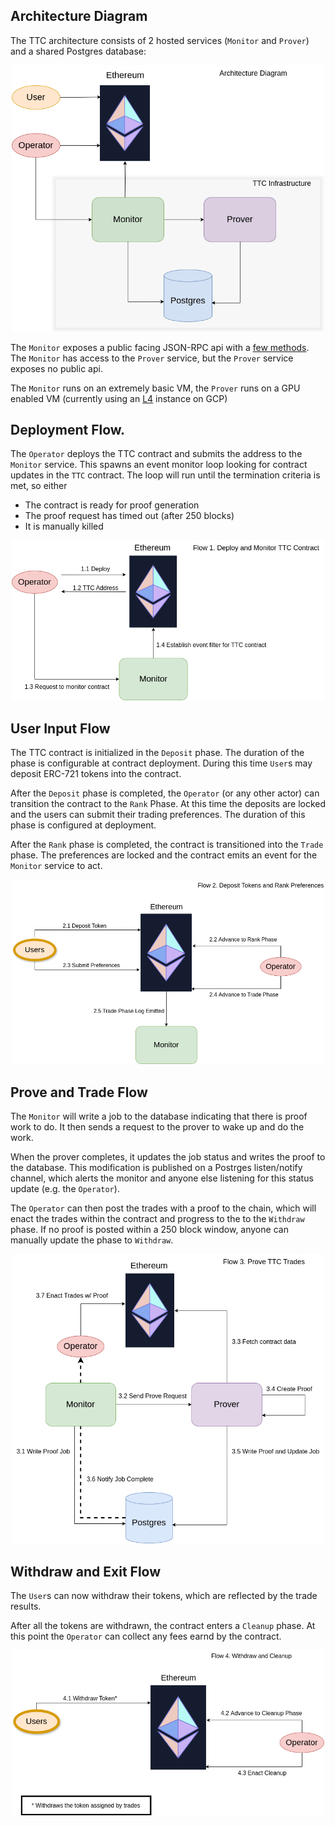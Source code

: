 ## Architecture Diagram
The TTC architecture consists of 2 hosted services (`Monitor` and `Prover`) and a shared Postgres database:

<p align="center">
  <img src="./architecture.drawio.png" width="500" title="hover text">
</p>

The `Monitor` exposes a public facing JSON-RPC api with a [few methods](../monitor/api/src/rpc.rs). The `Monitor` has
access to the `Prover` service, but the `Prover` service exposes no public api.

The `Monitor` runs on an extremely basic VM, the `Prover` runs on a GPU enabled VM 
(currently using an [L4](https://www.nvidia.com/en-us/data-center/l4/) instance on GCP)


## Deployment Flow.

The `Operator` deploys the TTC contract and submits the address to the `Monitor` service. This spawns an event monitor loop looking for
contract updates in the `TTC` contract. The loop will run until the termination criteria is met, so either
 - The contract is ready for proof generation
 - The proof request has timed out (after 250 blocks)
 - It is manually killed

<p align="center">
  <img src="./flow1.drawio.png" width="500" title="hover text">
</p>

## User Input Flow

The TTC contract is initialized in the `Deposit` phase. The duration of the phase is configurable at contract deployment. During this time
`User`s may deposit ERC-721 tokens into the contract. 

After the `Deposit` phase is completed, the `Operator` (or any other actor) can transition the contract to the `Rank` Phase. 
At this time the deposits are locked and the users can submit their trading preferences. The duration of this phase is configured 
at deployment.

After the `Rank` phase is completed, the contract is transitioned into the `Trade` phase. The preferences are locked and the contract
emits an event for the `Monitor` service to act.

<p align="center">
  <img src="./flow2.drawio.png" width="500" title="hover text">
</p>

## Prove and Trade Flow

The `Monitor` will write a job to the database indicating that there is proof work to do. It then sends a request to the prover to
wake up and do the work.

When the prover completes, it updates the job status and writes the proof to the database. This modification is published on a Postrges 
listen/notify channel, which alerts the monitor and anyone else listening for this status update (e.g. the `Operator`). 

The `Operator` can then post the trades with a proof to the chain, which will enact the trades within the contract and progress to the
to the `Withdraw` phase. If no proof is posted within a 250 block window, anyone can manually update the phase to `Withdraw`.

<p align="center">
  <img src="./flow3.drawio.png" width="500" title="hover text">
</p>

## Withdraw and Exit Flow

The `User`s can now withdraw their tokens, which are reflected by the trade results. 

After all the tokens are withdrawn, the contract enters a `Cleanup` phase. At this point the `Operator` can collect 
any fees earnd by the contract.

<p align="center">
  <img src="./flow4.drawio.png" width="500" title="hover text">
</p>

